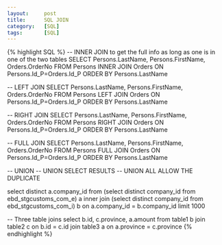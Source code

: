 ```yaml
---
layout:     post
title:      SQL JOIN 
category:   [SQL] 
tags:       [SQL]
---
```


{% highlight SQL %}
-- INNER JOIN to get the full info as long as one is in one of the two tables
SELECT Persons.LastName, Persons.FirstName, Orders.OrderNo
FROM Persons
INNER JOIN Orders
ON Persons.Id_P=Orders.Id_P
ORDER BY Persons.LastName

-- LEFT JOIN
SELECT Persons.LastName, Persons.FirstName, Orders.OrderNo
FROM Persons
LEFT JOIN Orders
ON Persons.Id_P=Orders.Id_P
ORDER BY Persons.LastName

-- RIGHT JOIN
SELECT Persons.LastName, Persons.FirstName, Orders.OrderNo
FROM Persons
RIGHT JOIN Orders
ON Persons.Id_P=Orders.Id_P
ORDER BY Persons.LastName

-- FULL JOIN
SELECT Persons.LastName, Persons.FirstName, Orders.OrderNo
FROM Persons
FULL JOIN Orders
ON Persons.Id_P=Orders.Id_P
ORDER BY Persons.LastName

-- UNION
-- UNION SELECT RESULTS
-- UNION ALL ALLOW THE DUPLICATE

select distinct a.company_id from (select distinct company_id from ebd_stgcustoms_com_e) a
inner join (select distinct company_id from ebd_stgcustoms_com_i) b
on a.company_id = b.company_id limit 1000

-- Three table joins
select b.id, c.province, a.amount from table1 b join table2 c on b.id = c.id join table3 a on a.province = c.province
{% endhighlight %}
